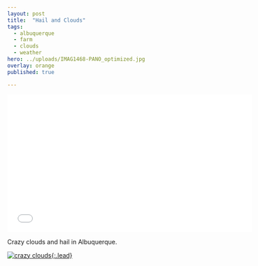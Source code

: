 ```yaml
---
layout: post
title:  "Hail and Clouds"
tags:
  - albuquerque
  - farm
  - clouds
  - weather
hero: ../uploads/IMAG1468-PANO_optimized.jpg
overlay: orange
published: true

---
```


<iframe width="560" height="315" src="../uploads/VIDEO0088.mp4" frameborder="0">Hail in NM</iframe>

Crazy clouds and hail in Albuquerque.

[![crazy clouds](../uploads/IMAG1468-PANO_optimized.jpg){:.lead}](../uploads/IMAG1468-PANO.jpg)




